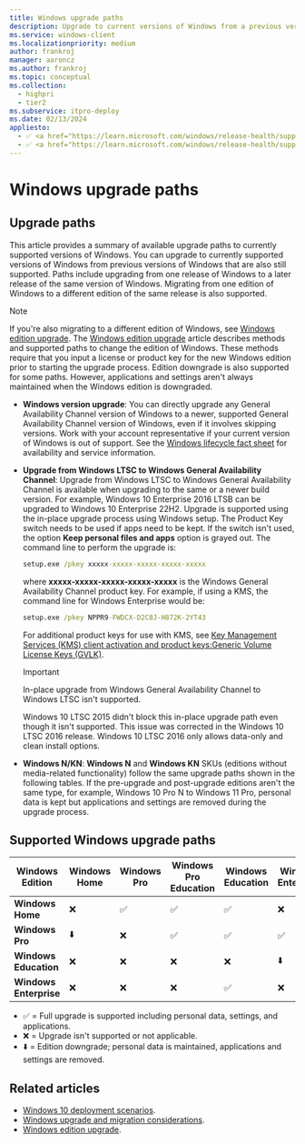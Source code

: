 ```yaml
---
title: Windows upgrade paths
description: Upgrade to current versions of Windows from a previous version of Windows
ms.service: windows-client
ms.localizationpriority: medium
author: frankroj
manager: aaroncz
ms.author: frankroj
ms.topic: conceptual
ms.collection:
  - highpri
  - tier2
ms.subservice: itpro-deploy
ms.date: 02/13/2024
appliesto:
  - ✅ <a href="https://learn.microsoft.com/windows/release-health/supported-versions-windows-client" target="_blank">Windows 10</a>
  - ✅ <a href="https://learn.microsoft.com/windows/release-health/supported-versions-windows-client" target="_blank">Windows 11</a>
---
```


# Windows upgrade paths

## Upgrade paths

This article provides a summary of available upgrade paths to currently supported versions of Windows. You can upgrade to currently supported versions of Windows from previous versions of Windows that are also still supported. Paths include upgrading from one release of Windows to a later release of the same version of Windows. Migrating from one edition of Windows to a different edition of the same release is also supported.

> [!NOTE]
>
> If you're also migrating to a different edition of Windows, see [Windows edition upgrade](windows-edition-upgrades.md). The [Windows edition upgrade](windows-edition-upgrades.md) article describes methods and supported paths to change the edition of Windows. These methods require that you input a license or product key for the new Windows edition prior to starting the upgrade process. Edition downgrade is also supported for some paths. However, applications and settings aren't always maintained when the Windows edition is downgraded.

- **Windows version upgrade**: You can directly upgrade any General Availability Channel version of Windows to a newer, supported General Availability Channel version of Windows, even if it involves skipping versions. Work with your account representative if your current version of Windows is out of support. See the [Windows lifecycle fact sheet](/lifecycle/faq/windows) for availability and service information.

- **Upgrade from Windows LTSC to Windows General Availability Channel**: Upgrade from Windows LTSC to Windows General Availability Channel is available when upgrading to the same or a newer build version. For example, Windows 10 Enterprise 2016 LTSB can be upgraded to Windows 10 Enterprise 22H2. Upgrade is supported using the in-place upgrade process using Windows setup. The Product Key switch needs to be used if apps need to be kept. If the switch isn't used, the option **Keep personal files and apps** option is grayed out. The command line to perform the upgrade is:

  ```cmd
  setup.exe /pkey xxxxx-xxxxx-xxxxx-xxxxx-xxxxx
  ```

  where **xxxxx-xxxxx-xxxxx-xxxxx-xxxxx** is the Windows General Availability Channel product key. For example, if using a KMS, the command line for Windows Enterprise would be:

  ```cmd
  setup.exe /pkey NPPR9-FWDCX-D2C8J-H872K-2YT43
  ```

  For additional product keys for use with KMS, see [Key Management Services (KMS) client activation and product keys:Generic Volume License Keys (GVLK)](/windows-server/get-started/kms-client-activation-keys#generic-volume-license-keys-gvlk).

  > [!IMPORTANT]
  > In-place upgrade from Windows General Availability Channel to Windows LTSC isn't supported.
  >
  >
  > Windows 10 LTSC 2015 didn't block this in-place upgrade path even though it isn't supported. This issue was corrected in the Windows 10 LTSC 2016 release. Windows 10 LTSC 2016 only allows data-only and clean install options.

- **Windows N/KN**: **Windows N** and **Windows KN** SKUs (editions without media-related functionality) follow the same upgrade paths shown in the following tables. If the pre-upgrade and post-upgrade editions aren't the same type, for example, Windows 10 Pro N to Windows 11 Pro, personal data is kept but applications and settings are removed during the upgrade process.

## Supported Windows upgrade paths

| Windows Edition | **Windows Home** | **Windows Pro** | **Windows Pro Education** | **Windows Education** | **Windows Enterprise** |
|---|---|---|---|---|---|
| **Windows Home**  | ❌ | ✅  | ✅  | ✅  | ❌ |
| **Windows Pro**   | ⬇️ | ❌ | ✅   | ✅  | ✅  |
| **Windows Education**  | ❌ | ❌ | ❌ | ❌ | ⬇️  |
| **Windows Enterprise**  | ❌ | ❌ | ❌ | ✅ | ❌ |

- ✅ = Full upgrade is supported including personal data, settings, and applications.
- ❌ = Upgrade isn't supported or not applicable.
- ⬇️ = Edition downgrade; personal data is maintained, applications and settings are removed.

## Related articles

- [Windows 10 deployment scenarios](../windows-deployment-scenarios.md).
- [Windows upgrade and migration considerations](windows-upgrade-and-migration-considerations.md).
- [Windows edition upgrade](windows-edition-upgrades.md).

